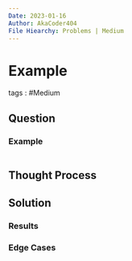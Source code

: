```yaml
---
Date: 2023-01-16
Author: AkaCoder404
File Hiearchy: Problems | Medium 
---
```

# Example

tags : #Medium

## Question

### Example
```cpp
```

## Thought Process

## Solution


### Results

### Edge Cases



